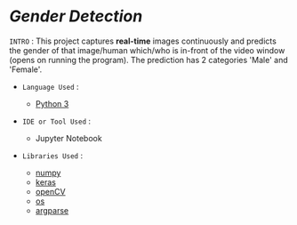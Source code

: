 # ***Gender Detection***

`INTRO` : This project captures **real-time** images continuously and predicts the gender of that image/human which/who is in-front of the video window (opens on running the program). The prediction has 2 categories 'Male' and 'Female'. 

- `Language Used` :
	- [Python 3](https://www.python.org/doc/)

- `IDE or Tool Used` :
    - Jupyter Notebook

- `Libraries Used` :
    - [numpy](https://numpy.org/)
    - [keras](https://keras.io/)
    - [openCV](https://pypi.org/project/opencv-python/)
    - [os](https://docs.python.org/3/library/os.html)
	- [argparse](https://docs.python.org/3/library/argparse.html)
    
